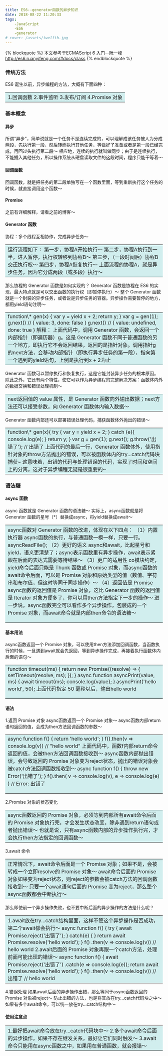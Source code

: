 ```yaml
---
title: ES6--generator函数的异步知识
date: 2018-08-22 11:20:33
tags:
    -JavaScript
    -ES6
    -generator
# cover: /assets/twelfth.jpg
---
```

{% blockquote %}
本文参考于ECMAScript 6 入门--阮一峰 http://es6.ruanyifeng.com/#docs/class
{% endblockquote %}

### 传统方法
ES6 诞生以前，异步编程的方法，大概有下面四种：
<table><tr><td bgcolor=#D1EEEE>1.回调函数
2.事件监听
3.发布/订阅
4.Promise 对象
</td></tr></table>

### 基本概念
#### 异步
所谓"异步"，简单说就是一个任务不是连续完成的，可以理解成该任务被人为分成两段，先执行第一段，然后转而执行其他任务，等做好了准备或者是第一段已经完成，再回过头执行第二段～
相应地，连续的执行就叫做同步；由于是连续执行，不能插入其他任务，所以操作系统从硬盘读取文件的这段时间，程序只能干等着～

#### 回调函数 
回调函数，就是把任务的第二段单独写在一个函数里面，等到重新执行这个任务的时候，就直接调用这个函数～

#### Promise
之前有详细解释，请看之前的博客～

#### Generator 函数
协程：多个线程互相协作，完成异步任务～
<table><tr><td bgcolor=#D1EEEE>运行流程如下：
第一步，协程A开始执行～
第二步，协程A执行到一半，进入暂停，执行权转移到协程B～
第三步，（一段时间后）协程B交还执行权～
第四步，协程A恢复执行～
上面流程的协程A，就是异步任务，因为它分成两段（或多段）执行～
</td></tr></table>那么协程的 Generator 函数是如何实现的？
Generator 函数是协程在 ES6 的实现，最大特点就是可以交出函数的执行权（即暂停执行）～
整个 Generator 函数就是一个封装的异步任务，或者说是异步任务的容器。异步操作需要暂停的地方，都用yield语句注明～
<table><tr><td bgcolor=#D1EEEE>function\* gen(x) {
  var y = yield x + 2;
  return y;
}
var g = gen(1);
g.next() // { value: 3, done: false }
g.next() // { value: undefined, done: true }
解释：
上面代码中，调用 Generator 函数，会返回一个内部指针（即遍历器）g。这是 Generator 函数不同于普通函数的另一个地方，即执行它不会返回结果，返回的是指针对象。调用指针g的next方法，会移动内部指针（即执行异步任务的第一段），指向第一个遇到的yield语句，上例是执行到x + 2为止
</td></tr></table>Generator 函数可以暂停执行和恢复执行，这是它能封装异步任务的根本原因。除此之外，它还有两个特性，使它可以作为异步编程的完整解决方案：函数体内外的数据交换和错误处理机制～<table><tr><td bgcolor=#D1EEEE>next返回值的 value 属性，是 Generator 函数向外输出数据；next方法还可以接受参数，向 Generator 函数体内输入数据～</td></tr></table>Generator 函数内部还可以部署错误处理代码，捕获函数体外抛出的错误～<table><tr><td bgcolor=#D1EEEE>function\* gen(x){
  try {
    var y = yield x + 2;
  } catch (e){
    console.log(e);
  }
  return y;
}
var g = gen(1);
g.next();
g.throw('出错了');
// 出错了
上面代码的最后一行，Generator 函数体外，使用指针对象的throw方法抛出的错误，可以被函数体内的try...catch代码块捕获~
这意味着，出错的代码与处理错误的代码，实现了时间和空间上的分离，这对于异步编程无疑是很重要的~
</td></tr></table>

### 语法糖
#### async 函数
async 函数就是 Generator 函数的语法糖～
实际上，async函数就是将 Generator 函数的星号（*）替换成async，将yield替换成await～<table><tr><td bgcolor=#D1EEEE>async函数对 Generator 函数的改进，体现在以下四点：
（1）内置执行器
async函数的执行，与普通函数一模一样，只要一行。
    asyncReadFile();
（2）更好的语义
async和await，比起星号和yield，语义更清楚了；async表示函数里有异步操作，await表示紧跟在后面的表达式需要等待结果～
（3）更广的适用性
co模块约定，yield命令后面只能是 Thunk 函数或 Promise 对象，而async函数的await命令后面，可以是 Promise 对象和原始类型的值（数值、字符串和布尔值，但这时等同于同步操作）～
（4）返回值是 Promise
async函数的返回值是 Promise 对象，这比 Generator 函数的返回值是 Iterator 对象方便多了，你可以用then方法指定下一步的操作～
进一步说，async函数完全可以看作多个异步操作，包装成的一个 Promise 对象，而await命令就是内部then命令的语法糖～
</td></tr></table>

#### 基本用法
async函数返回一个 Promise 对象，可以使用then方法添加回调函数，当函数执行的时候，一旦遇到await就会先返回，等到异步操作完成，再接着执行函数体内后面的语句～<table><tr><td bgcolor=#D1EEEE>function timeout(ms) {
  return new Promise((resolve) => {
    setTimeout(resolve, ms);
  });
}
async function asyncPrint(value, ms) {
  await timeout(ms);
  console.log(value);
}
asyncPrint('hello world', 50);
上面代码指定 50 毫秒以后，输出hello world
</td></tr></table>

#### 语法
1.返回 Promise 对象
async函数返回一个 Promise 对象～
async函数内部return语句返回的值，会成为then方法回调函数的参数～<table><tr><td bgcolor=#D1EEEE>async function f() {
  return 'hello world';
}
f().then(v => console.log(v))
// "hello world"
上面代码中，函数f内部return命令返回的值，会被then方法回调函数接收到～
async函数内部抛出错误，会导致返回的 Promise 对象变为reject状态，抛出的错误对象会被catch方法回调函数接收到～
async function f() {
  throw new Error('出错了');
}
f().then(
  v => console.log(v),
  e => console.log(e)
)
// Error: 出错了
</td></tr></table>2.Promise 对象的状态变化<table><tr><td bgcolor=#D1EEEE>async函数返回的 Promise 对象，必须等到内部所有await命令后面的 Promise 对象执行完，才会发生状态改变，除非遇到return语句或者抛出错误～
也就是说，只有async函数内部的异步操作执行完，才会执行then方法指定的回调函数～</td></tr></table>3.await 命令<table><tr><td bgcolor=#D1EEEE>正常情况下，await命令后面是一个 Promise 对象；如果不是，会被转成一个立即resolve的 Promise 对象～
await命令后面的 Promise 对象如果变为reject状态，则reject的参数会被catch方法的回调函数接收到～
只要一个await语句后面的 Promise 变为reject，那么整个async函数都会中断执行～</td></tr></table>那么即使前一个异步操作失败，也不要中断后面的异步操作的方法是什么呢？<table><tr><td bgcolor=#D1EEEE>1.await放在try...catch结构里面，这样不管这个异步操作是否成功，第二个await都会执行～
async function f() {
  try {
    await Promise.reject('出错了');
  } catch(e) {
  }
  return await Promise.resolve('hello world');
}
f()
.then(v => console.log(v))
// hello world
2.await后面的 Promise 对象再跟一个catch方法，处理前面可能出现的错误～
async function f() {
  await Promise.reject('出错了')
    .catch(e => console.log(e));
  return await Promise.resolve('hello world');
}
f()
.then(v => console.log(v))
// 出错了
// hello world
</td></tr></table>4.错误处理
如果await后面的异步操作出错，那么等同于async函数返回的 Promise 对象被reject～
防止出错的方法，也是将其放在try...catch代码块之中～
如果有多个await命令，可以统一放在try...catch结构中～

#### 使用注意点 
<table><tr><td bgcolor=#D1EEEE>1.最好把await命令放在try...catch代码块中～
2.多个await命令后面的异步操作，如果不存在继发关系，最好让它们同时触发～
3.await命令只能用在async函数之中，如果用在普通函数，就会报错～
</td></tr></table>